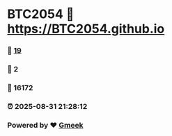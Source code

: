 # BTC2054 :link: https://BTC2054.github.io 
### :page_facing_up: [19](https://BTC2054.github.io/tag.html) 
### :speech_balloon: 2 
### :hibiscus: 16172 
### :alarm_clock: 2025-08-31 21:28:12 
### Powered by :heart: [Gmeek](https://github.com/Meekdai/Gmeek)
